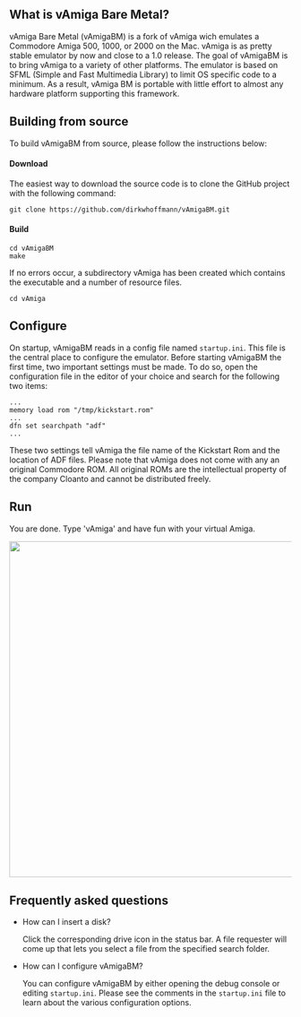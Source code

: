 ## What is vAmiga Bare Metal? 

vAmiga Bare Metal (vAmigaBM) is a fork of vAmiga wich emulates a Commodore Amiga 500, 1000, or 2000 on the Mac. vAmiga is as pretty stable emulator by now and close to a 1.0 release. The goal of vAmigaBM is to bring vAmiga to a variety of other platforms. The emulator is based on SFML (Simple and Fast Multimedia Library) to limit OS specific code to a minimum. As a result, vAmiga BM is portable with little effort to almost any hardware platform supporting this framework.

## Building from source

To build vAmigaBM from source, please follow the instructions below: 

#### Download

The easiest way to download the source code is to clone the GitHub project with the following command:

    git clone https://github.com/dirkwhoffmann/vAmigaBM.git

#### Build

    cd vAmigaBM
    make

  If no errors occur, a subdirectory vAmiga has been created which contains the executable and a number of resource files.
  
    cd vAmiga

## Configure

On startup, vAmigaBM reads in a config file named `startup.ini`. This file is the central place to configure the emulator. Before starting vAmigaBM the first time, two important settings must be made. To do so, open the configuration file in the editor of your choice and search for the following two items:

    ...
    memory load rom "/tmp/kickstart.rom"
    ...
    dfn set searchpath "adf"
    ...

These two settings tell vAmiga the file name of the Kickstart Rom and the location of ADF files. Please note that vAmiga does not come with any an original Commodore ROM. All original ROMs are the intellectual property of the company Cloanto and cannot be distributed freely.

## Run

You are done. Type 'vAmiga' and have fun with your virtual Amiga.

<div class ="center">
<img src="https://dirkwhoffmann.github.io/vAmiga/images/vAmigaBM.png" width="600">
</div>

## Frequently asked questions

- How can I insert a disk? 

  Click the corresponding drive icon in the status bar. A file requester will come up that lets you select a file from the specified search folder.

- How can I configure vAmigaBM?

  You can configure vAmigaBM by either opening the debug console or editing `startup.ini`. Please see the comments in the `startup.ini` file to learn about the various configuration options.


